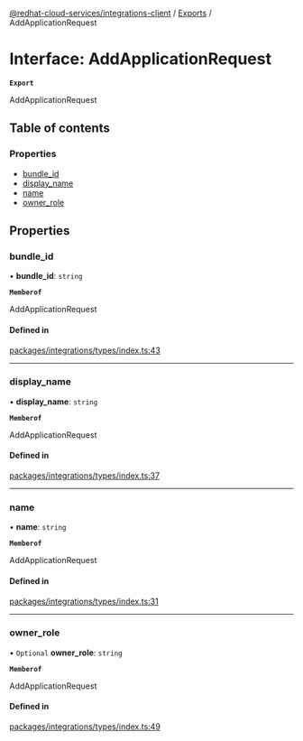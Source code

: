 [@redhat-cloud-services/integrations-client](../README.md) / [Exports](../modules.md) / AddApplicationRequest

# Interface: AddApplicationRequest

**`Export`**

AddApplicationRequest

## Table of contents

### Properties

- [bundle\_id](AddApplicationRequest.md#bundle_id)
- [display\_name](AddApplicationRequest.md#display_name)
- [name](AddApplicationRequest.md#name)
- [owner\_role](AddApplicationRequest.md#owner_role)

## Properties

### bundle\_id

• **bundle\_id**: `string`

**`Memberof`**

AddApplicationRequest

#### Defined in

[packages/integrations/types/index.ts:43](https://github.com/RedHatInsights/javascript-clients/blob/main/packages/integrations/types/index.ts#L43)

___

### display\_name

• **display\_name**: `string`

**`Memberof`**

AddApplicationRequest

#### Defined in

[packages/integrations/types/index.ts:37](https://github.com/RedHatInsights/javascript-clients/blob/main/packages/integrations/types/index.ts#L37)

___

### name

• **name**: `string`

**`Memberof`**

AddApplicationRequest

#### Defined in

[packages/integrations/types/index.ts:31](https://github.com/RedHatInsights/javascript-clients/blob/main/packages/integrations/types/index.ts#L31)

___

### owner\_role

• `Optional` **owner\_role**: `string`

**`Memberof`**

AddApplicationRequest

#### Defined in

[packages/integrations/types/index.ts:49](https://github.com/RedHatInsights/javascript-clients/blob/main/packages/integrations/types/index.ts#L49)
